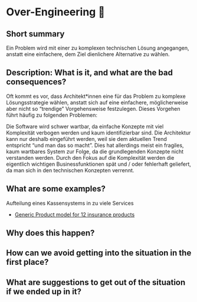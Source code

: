 # Over-Engineering 🚧


## Short summary
Ein Problem wird mit einer zu komplexen technischen Lösung angegangen, anstatt eine einfachere, dem Ziel dienlichere Alternative zu wählen.

## Description: What is it, and what are the bad consequences?
Oft kommt es vor, dass Architekt*innen eine für das Problem zu komplexe Lösungsstrategie wählen, anstatt sich auf eine einfachere, möglicherweise aber nicht so “trendige” Vorgehensweise festzulegen. Dieses Vorgehen führt häufig zu folgenden Problemen:

Die Software wird schwer wartbar, da einfache Konzepte mit viel Komplexität verbogen werden und kaum identifizierbar sind.
Die Architektur kann nur deshalb eingeführt werden, weil sie dem aktuellen Trend entspricht “und man das so macht”. Dies hat allerdings meist ein fragiles, kaum wartbares System zur Folge, da die grundlegenden Konzepte nicht verstanden werden.
Durch den Fokus auf die Komplexität werden die eigentlich wichtigen Businessfunktionen spät und / oder fehlerhaft geliefert, da man sich in den technischen Konzepten verrennt.

## What are some examples?
Aufteilung eines Kassensystems in zu viele Services
- [Generic Product model for 12 insurance products](../case_studies/generic_product_model_for_12_insurance_products.md)


## Why does this happen?
## How can we avoid getting into the situation in the first place?
## What are suggestions to get out of the situation if we ended up in it?

